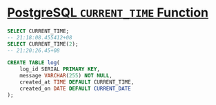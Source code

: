 # [PostgreSQL `CURRENT_TIME` Function](http://www.postgresqltutorial.com/postgresql-current_time/)

```sql
SELECT CURRENT_TIME;
-- 21:18:08.455412+08
SELECT CURRENT_TIME(2);
-- 21:20:26.45+08
```

```sql
CREATE TABLE log(
    log_id SERIAL PRIMARY KEY,
    message VARCHAR(255) NOT NULL,
    created_at TIME DEFAULT CURRENT_TIME,
    created_on DATE DEFAULT CURRENT_DATE
);
```